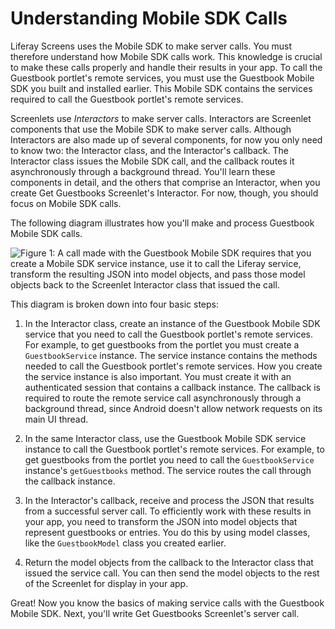 # Understanding Mobile SDK Calls [](id=understanding-mobile-sdk-calls)

Liferay Screens uses the Mobile SDK to make server calls. You must therefore 
understand how Mobile SDK calls work. This knowledge is crucial to make these 
calls properly and handle their results in your app. To call the Guestbook 
portlet's remote services, you must use the Guestbook Mobile SDK you built and 
installed earlier. This Mobile SDK contains the services required to call the 
Guestbook portlet's remote services. 

Screenlets use *Interactors* to make server calls. Interactors are Screenlet 
components that use the Mobile SDK to make server calls. Although Interactors 
are also made up of several components, for now you only need to know two: the 
Interactor class, and the Interactor's callback. The Interactor class issues the 
Mobile SDK call, and the callback routes it asynchronously through a background 
thread. You'll learn these components in detail, and the others that comprise an 
Interactor, when you create Get Guestbooks Screenlet's Interactor. For now, 
though, you should focus on Mobile SDK calls. 

The following diagram illustrates how you'll make and process Guestbook Mobile 
SDK calls. 

![Figure 1: A call made with the Guestbook Mobile SDK requires that you create a Mobile SDK service instance, use it to call the Liferay service, transform the resulting JSON into model objects, and pass those model objects back to the Screenlet Interactor class that issued the call.](../../images/android-mobile-sdk.png)

This diagram is broken down into four basic steps:

1. In the Interactor class, create an instance of the Guestbook Mobile SDK 
   service that you need to call the Guestbook portlet's remote services. For 
   example, to get guestbooks from the portlet you must create a 
   `GuestbookService` instance. The service instance contains the methods needed 
   to call the Guestbook portlet's remote services. How you create the service 
   instance is also important. You must create it with an authenticated session 
   that contains a callback instance. The callback is required to route the 
   remote service call asynchronously through a background thread, since Android 
   doesn't allow network requests on its main UI thread. 

2. In the same Interactor class, use the Guestbook Mobile SDK service instance 
   to call the Guestbook portlet's remote services. For example, to get 
   guestbooks from the portlet you need to call the `GuestbookService` 
   instance's `getGuestbooks` method. The service routes the call through the 
   callback instance. 

3. In the Interactor's callback, receive and process the JSON that results from 
   a successful server call. To efficiently work with these results in your app, 
   you need to transform the JSON into model objects that represent guestbooks 
   or entries. You do this by using model classes, like the `GuestbookModel` 
   class you created earlier. 

4. Return the model objects from the callback to the Interactor class that 
   issued the service call. You can then send the model objects to the rest of 
   the Screenlet for display in your app. 

Great! Now you know the basics of making service calls with the Guestbook Mobile 
SDK. Next, you'll write Get Guestbooks Screenlet's server call. 
